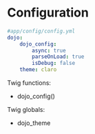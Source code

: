 Configuration
=============

``` yaml
#app/config/config.yml
dojo:
    dojo_config:
        async: true
        parseOnLoad: true
        isDebug: false
    theme: claro
```

Twig functions:
- dojo_config()

Twig globals:
- dojo_theme